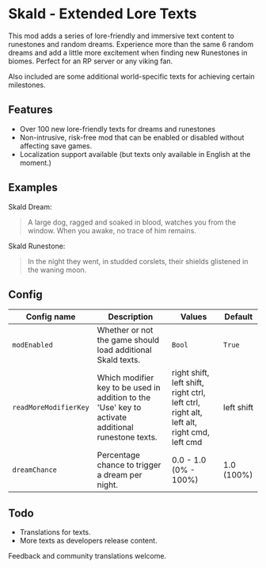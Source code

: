 Skald - Extended Lore Texts
===========================

This mod adds a series of lore-friendly and immersive text content to runestones and random dreams. Experience more than the same 6 random dreams and add a little more excitement when finding new Runestones in biomes. Perfect for an RP server or any viking fan.

Also included are some additional world-specific texts for achieving certain milestones.

Features
--------
* Over 100 new lore-friendly texts for dreams and runestones
* Non-intrusive, risk-free mod that can be enabled or disabled without affecting save games.
* Localization support available (but texts only available in English at the moment.)

Examples
--------
Skald Dream:
> A large dog, ragged and soaked in blood, watches you from the window. 
> When you awake, no trace of him remains.

Skald Runestone:
> In the night they went,
> in studded corslets,
> their shields glistened
> in the waning moon.

Config
------
| Config name | Description | Values | Default |
| --- | --- | --- | --- |
| `modEnabled` | Whether or not the game should load additional Skald texts. | `Bool` | `True` |
| `readMoreModifierKey` | Which modifier key to be used in addition to the 'Use' key to activate additional runestone texts. | right shift, left shift, right ctrl, left ctrl, right alt, left alt, right cmd, left cmd | left shift |
| `dreamChance` | Percentage chance to trigger a dream per night. | 0.0 - 1.0 (0% - 100%) | 1.0 (100%) |

Todo
----
* Translations for texts.
* More texts as developers release content.

Feedback and community translations welcome.
